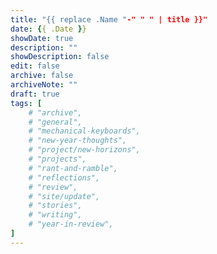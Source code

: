 ```yaml
---
title: "{{ replace .Name "-" " " | title }}"
date: {{ .Date }}
showDate: true
description: ""
showDescription: false
edit: false
archive: false
archiveNote: ""
draft: true
tags: [
    # "archive", 
    # "general", 
    # "mechanical-keyboards", 
    # "new-year-thoughts", 
    # "project/new-horizons", 
    # "projects", 
    # "rant-and-ramble", 
    # "reflections", 
    # "review", 
    # "site/update", 
    # "stories", 
    # "writing", 
    # "year-in-review", 
]
---
```

